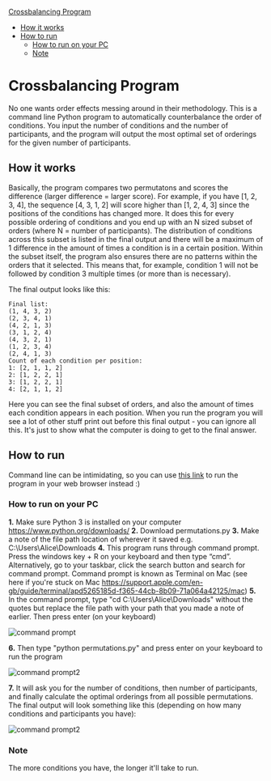 [Crossbalancing Program](#crossbalancing-program)
  * [How it works](#how-it-works)
  * [How to run](#how-to-run)
    + [How to run on your PC](#how-to-run-on-your-pc)
    + [Note](#note)


# Crossbalancing Program
No one wants order effects messing around in their methodology. This is a command line Python program to automatically counterbalance the order of conditions. You input the number of conditions and the number of participants, and the program will output the most optimal set of orderings for the given number of participants.

## How it works
Basically, the program compares two permutatons and scores the difference (larger difference = larger score). For example, if you have [1, 2, 3, 4], the sequence [4, 3, 1, 2] will score higher than [1, 2, 4, 3] since the positions of the conditions has changed more. It does this for every possible ordering of conditions and you end up with an N sized subset of orders (where N = number of participants). The distribution of conditions across this subset is listed in the final output and there will be a maximum of 1 difference in the amount of times a condition is in a certain position. Within the subset itself, the program also ensures there are no patterns within the orders that it selected. This means that, for example, condition 1 will not be followed by condition 3 multiple times (or more than is necessary).

The final output looks like this:

```
Final list:
(1, 4, 3, 2)
(2, 3, 4, 1)
(4, 2, 1, 3)
(3, 1, 2, 4)
(4, 3, 2, 1)
(1, 2, 3, 4)
(2, 4, 1, 3)
Count of each condition per position:
1: [2, 1, 1, 2]
2: [1, 2, 2, 1]
3: [1, 2, 2, 1]
4: [2, 1, 1, 2]
```
Here you can see the final subset of orders, and also the amount of times each condition appears in each position.
When you run the program you will see a lot of other stuff print out before this final output - you can ignore all this. It's just to show what the computer is doing to get to the final answer.

## How to run
Command line can be intimidating, so you can use [this link](https://py2.codeskulptor.org/#user48_IGMEb8Teln_1.py ) to run the program in your web browser instead :)

### How to run on your PC
**1.** Make sure Python 3 is installed on your computer https://www.python.org/downloads/
**2.** Download permutations.py
**3.**  Make a note of the file path location of wherever it saved e.g. C:\Users\Alice\Downloads
**4.**  This program runs through command prompt. Press the windows key + R on your keyboard and then type “cmd”. Alternatively, go to your taskbar, click the search button and search for command prompt. Command prompt is known as Terminal on Mac (see here if you're stuck on Mac https://support.apple.com/en-gb/guide/terminal/apd5265185d-f365-44cb-8b09-71a064a42125/mac)
**5.**  In the command prompt, type "cd C:\Users\Alice\Downloads" without the quotes but replace the file path with your path that you made a note of earlier. Then press enter (on your keyboard)

![command prompt](https://i.ibb.co/mGd81ps/cmd1.png)

**6.**  Then type "python permutations.py" and press enter on your keyboard to run the program

![command prompt2](https://i.ibb.co/R3QzJ7M/cmd2.png)

**7.** It will ask you for the number of conditions, then number of participants, and finally calculate the optimal orderings from all possible permutations. The final output will look something like this (depending on how many conditions and participants you have):

![command prompt2](https://i.ibb.co/xqfxV5L/cmd3.png)

### Note
The more conditions you have, the longer it'll take to run.
